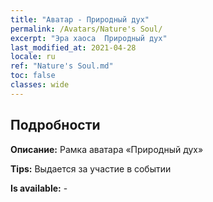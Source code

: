 ```yaml
---
title: "Аватар - Природный дух"
permalink: /Avatars/Nature's Soul/
excerpt: "Эра хаоса  Природный дух"
last_modified_at: 2021-04-28
locale: ru
ref: "Nature's Soul.md"
toc: false
classes: wide
---
```

## Подробности

 **Описание:** Рамка аватара «Природный дух» 

 **Tips:** Выдается за участие в событии 

 **Is available:**  - 

